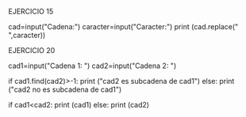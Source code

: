 EJERCICIO 15

cad=input("Cadena:")
caracter=input("Caracter:")
print (cad.replace(" ",caracter))

EJERCICIO 20

cad1=input("Cadena 1: ")
cad2=input("Cadena 2: ")	
		
if cad1.find(cad2)>-1:
	print ("cad2 es subcadena de cad1")
else:
  	print ("cad2 no es subcadena de cad1")		

if cad1<cad2:
  	print (cad1)
else:
  	print (cad2)
